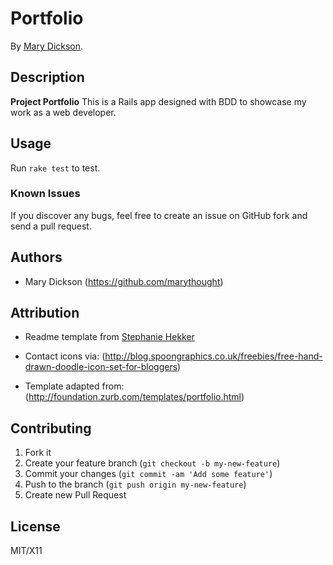# Portfolio

By [Mary Dickson](http://www.marydickson.com).

## Description
**Project Portfolio** This is a Rails app designed with BDD to showcase my work as a web developer.

## Usage
Run `rake test` to test.

### Known Issues

If you discover any bugs, feel free to create an issue on GitHub fork and
send a pull request.

## Authors

* Mary Dickson (https://github.com/marythought)

## Attribution
* Readme template from [Stephanie Hekker](http://www.stephaniehekker.com/why-you-should-write-a-readme-for-your-application/)

* Contact icons via: (http://blog.spoongraphics.co.uk/freebies/free-hand-drawn-doodle-icon-set-for-bloggers)
* Template adapted from: (http://foundation.zurb.com/templates/portfolio.html)

## Contributing

1. Fork it
2. Create your feature branch (`git checkout -b my-new-feature`)
3. Commit your changes (`git commit -am 'Add some feature'`)
4. Push to the branch (`git push origin my-new-feature`)
5. Create new Pull Request

## License

MIT/X11

